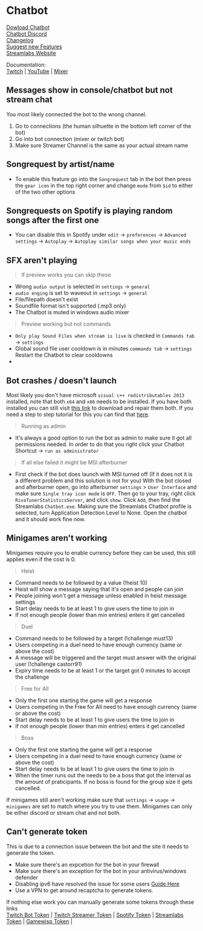 # Chatbot
[Dowload Chatbot](https://www.streamlabs.com/chatbot)  
[Chatbot Discord](https://discordapp.com/invite/J4QMG5m)  
[Changelog](https://streamlabs.com/chatbot-changelog)  
[Suggest new Features](https://ideas.streamlabs.com)  
[Streamlabs Website](https://www.streamlabs.com)  
  
Documentation:  
[Twitch](https://cdn.streamlabs.com/chatbot/Documentation_Twitch.pdf) | [YouTube](https://cdn.streamlabs.com/chatbot/Documentation_Youtube.pdf) | [Mixer](https://cdn.streamlabs.com/chatbot/Documentation_Mixer.pdf)  
## Messages show in console/chatbot but not stream chat   
You most likely connected the bot to the wrong channel.  
1. Go to connections (the human silhuette in the bottom left corner of the bot)  
2. Go into bot connection (mixer or twitch bot)  
3. Make sure Streamer Channel is the same as your actual stream name  

## Songrequest by artist/name
- To enable this feature go into the `Songrequest` tab in the bot then press the `gear icon` in the top right corner and change `mode` from `$id` to either of the two other options

## Songrequests on Spotify is playing random songs after the first one
- You can disable this in Spotify under `edit` -> `preferences` -> `Advanced settings` -> `Autoplay` -> `Autoplay similar songs when your music ends` 

## SFX aren't playing  
> If preview works you can skip these
- Wrong `audio output` is selected in `settings` -> `general`  
- `audio enging` is set to waveout in `settings` -> `general`  
- File/filepath doesn't exist
- Soundfile format isn't supported (.mp3 only)
- The Chatbot is muted in windows audio mixer

> Preview working but not commands
- `Only play Sound Files when stream is live` is checked in `Commands tab` -> `settings`
- Global sound file user cooldown is in minutes `commands tab` -> `settings` Restart the Chatbot to clear cooldowns
- 

## Bot crashes / doesn't launch
Most likely you don't have microsoft `visual c++ redistributables 2013` installed, note that both `x64` and `x86` needs to be installed. If you have both installed you can still visit [this link](https://www.microsoft.com/en-us/download/details.aspx?id=40784) to download and repair them both. If you need a step to step tutorial for this you can find that [here](https://support.streamlabs.com/hc/en-us/articles/115004407613-Repair-C-Redistributables-2013-x86-and-x64).  

> Running as admin  

- It's always a good option to run the bot as admin to make sure it got all permissions needed. In order to do that you right click your Chatbot Shortcut -> `run as administrator`

> If all else failed it might be MSI afterburner  

- First check if the bot does launch with MSI turned off (If it does not it is a different problem and this solution is not for you) With the bot closed and afterburner open, go into afterburner `settings` > `User Interface` and make sure `Single tray icon mode` is `OFF`. Then go to your tray, right click `RivaTunerStatisticsServer`, and click `show`.  Click `Add`, then find the Streamlabs `Chatbot.exe`.  Making sure the Streamlabs Chatbot profile is selected, turn Application Detection Level to None.  Open the chatbot and it should work fine now.

## Minigames aren't working
Minigames require you to enable currency before they can be used, this still applies even if the cost is 0.
> Heist  

- Command needs to be followed by a value (!heist 10)
- Heist will show a message saying that it's open and people can join
- People joining won't get a message unless enabled in heist message settings
- Start delay needs to be at least 1 to give users the time to join in
- If not enough people (lower than min entries) enters it get cancelled

> Duel

- Command needs to be followed by a target (!challenge must13)
- Users competing in a duel need to have enough currency (same or above the cost)
- A message will be triggered and the target must answer with the original user (!challenge castorr91)
- Expiry time needs to be at least 1 or the target got 0 minutes to accept the challenge

> Free for All  

- Only the first one starting the game will get a response
- Users competing in the Free for All need to have enough currency (same or above the cost)
- Start delay needs to be at least 1 to give users the time to join in
- If not enough people (lower than min entries) enters it get cancelled

> Boss
- Only the first one starting the game will get a response
- Users competing in a duel need to have enough currency (same or above the cost)
- Start delay needs to be at least 1 to give users the time to join in
- When the timer runs out the needs to be a boss that got the interval as the amount of praticipants. If no boss is found for the group size it gets cancelled.  

If minigames still aren't working make sure that `settings` -> `usage` -> `minigames` are set to match where you try to use them. Minigames can only be either discord or stream chat and not both.

## Can't generate token  

This is due to a connection issue between the bot and the site it needs to generate the token. 
- Make sure there's an expcetion for the bot in your firewall
- Make sure there's an exception for the bot in your antivirus/windows defender
- Disabling ipv6 have resolved the issue for some users [Guide Here](https://support.streamlabs.com/hc/en-us/articles/115004232954-How-to-solve-IPv6-issues)
- Use a VPN to get around recaptcha to generate tokens.  

If nothing else work you can manually generate some tokens through these links  
[Twitch Bot Token](https://api.twitch.tv/kraken/oauth2/authorize?response_type=token&client_id=dve7ifeawf0xeegigqamnvqy9qqm2y&redirect_uri=https%3A%2F%2Fstreamlabs.com%2Fchatbot-auth%3Fservice%3Dtwitch&scope=chat_login+user_read&force_verify=true) | 
[Twitch Streamer Token](https://api.twitch.tv/kraken/oauth2/authorize?response_type=token&client_id=dve7ifeawf0xeegigqamnvqy9qqm2y&redirect_uri=https%3A%2F%2Fstreamlabs.com%2Fchatbot-auth%3Fservice%3Dtwitch&scope=chat_login+user_read+channel_check_subscription+channel_commercial+channel_editor+channel_subscriptions&force_verify=true) | 
[Spotify Token](https://accounts.spotify.com/en/authorize?client_id=681722a742874f1295455870c2da4d36&response_type=code&redirect_uri=https:%2F%2Fstreamlabs.com%2Fchatbot-auth%3Fservice%3Dspotify&scope=user-read-private%20playlist-read-private&show_dialog=true) | 
[Streamlabs Token](https://www.streamlabs.com/login?r=https%3A%2F%2Fwww.streamlabs.com%2Fapi%2Fv1.0%2Fauthorize%3Fclient_id%3DWwQemCiJEhLTnk9mBvPCGWIUvbYWNzpuEG6wxkHJ%26redirect_uri%3Dhttps%253A%252F%252Fstreamlabs.com%252Fchatbot-auth%253Fservice%253Dstreamlabs%26response_type%3Dcode%26scope%3Dlegacy.token%2520donations.read%2520alerts.write%2520credits.write%2520jar.write%2520socket.token%2520points.write%2520points.read%2520wheel.write) | 
[Gamewisp Token](https://api.gamewisp.com/pub/v1/oauth/authorize?client_id=fa5358299f20fc03b66e7df1833235169341caf&redirect_uri=https://streamlabs.com/chatbot-auth?service=gamewisp&response_type=code&scope=read_only&state=SLCB) | 
